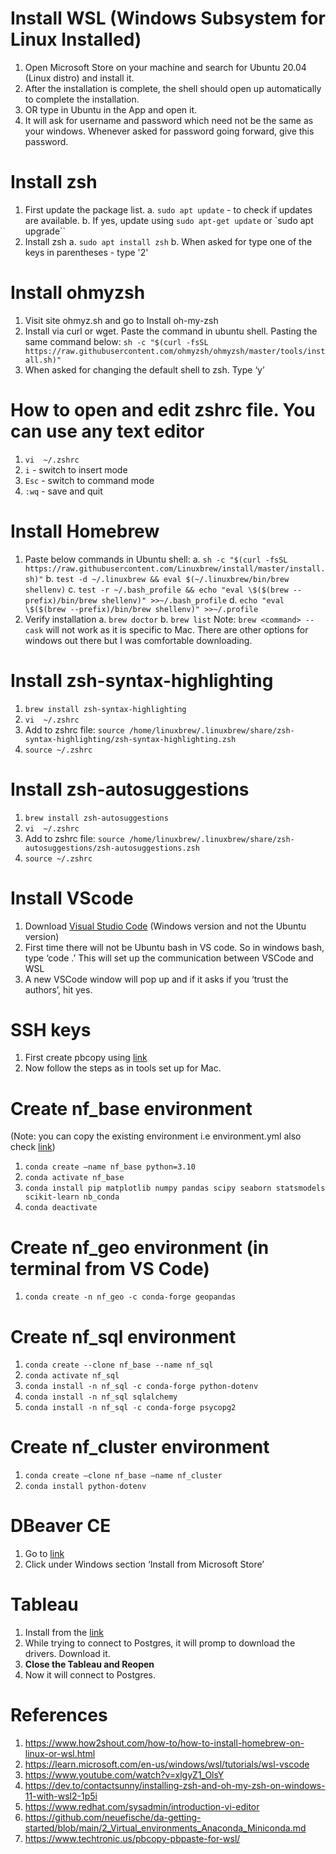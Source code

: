 # Install WSL (Windows Subsystem for Linux Installed) #
  1. Open Microsoft Store on your machine and search for Ubuntu 20.04 (Linux distro) and install it.
  2. After the installation is complete, the shell should open up automatically to complete the installation.
  3. OR type in Ubuntu in the App and open it. 
  4. It will ask for username and password which need not be the same as your windows. Whenever asked for password going forward, give this password.

# Install zsh #
  1. First update the package list. 
    a. `sudo apt update` - to check if updates are available.
    b. If yes, update using
      `sudo apt-get update` or `sudo apt upgrade``
  2. Install zsh
    a. `sudo apt install zsh`
    b. When asked for type one of the keys in parentheses - type '2'
    
 # Install ohmyzsh #
  1. Visit site ohmyz.sh and go to Install oh-my-zsh
  2. Install via curl or wget. Paste the command in ubuntu shell. Pasting the same command below:
    `sh -c "$(curl -fsSL https://raw.githubusercontent.com/ohmyzsh/ohmyzsh/master/tools/install.sh)"`
  3. When asked for changing the default shell to zsh. Type ‘y’

# How to open and edit zshrc file. You can use any text editor #
  1. `vi  ~/.zshrc`
  2. `i` - switch to insert mode
  3. `Esc` - switch to command mode
  4. `:wq` - save and quit

# Install Homebrew #
  1. Paste below commands in Ubuntu shell:
    a. `sh -c "$(curl -fsSL https://raw.githubusercontent.com/Linuxbrew/install/master/install.sh)"`
    b. `test -d ~/.linuxbrew && eval $(~/.linuxbrew/bin/brew shellenv)`
    c. `test -r ~/.bash_profile && echo "eval \$($(brew --prefix)/bin/brew shellenv)" >>~/.bash_profile`
    d. `echo "eval \$($(brew --prefix)/bin/brew shellenv)" >>~/.profile`
  2. Verify installation
    a. `brew doctor`
    b. `brew list`
  Note: `brew <command> --cask` will not work as it is specific to Mac. There are other options for windows out there but I was comfortable
  downloading.
  
# Install zsh-syntax-highlighting #
  1. `brew install zsh-syntax-highlighting`
  2. `vi  ~/.zshrc`
  3. Add to zshrc file: 
    `source /home/linuxbrew/.linuxbrew/share/zsh-syntax-highlighting/zsh-syntax-highlighting.zsh`
  4. `source ~/.zshrc`

# Install zsh-autosuggestions #
  1. `brew install zsh-autosuggestions`
  2. `vi  ~/.zshrc`
  3. Add to zshrc file:
    `source /home/linuxbrew/.linuxbrew/share/zsh-autosuggestions/zsh-autosuggestions.zsh`
  4. `source ~/.zshrc`

# Install VScode #
  1. Download [Visual Studio Code](https://code.visualstudio.com/download) (Windows version and not the Ubuntu version)
  2. First time there will not be Ubuntu bash in VS code. So in windows bash, type ‘code .’ This will set up the communication between VSCode and WSL
  3. A new VSCode window will pop up and if it asks if you ‘trust the authors’, hit yes.

# SSH keys #
  1. First create pbcopy using [link](https://www.techtronic.us/pbcopy-pbpaste-for-wsl/)
  2. Now follow the steps as in tools set up for Mac.

# Create nf_base environment #
  (Note: you can copy the existing environment i.e environment.yml also check [link](https://github.com/neuefische/da-getting-started/blob/main/2_Virtual_environments_Anaconda_Miniconda.md))
  1. `conda create –name nf_base python=3.10`
  2. `conda activate nf_base`
  3. `conda install pip matplotlib numpy pandas scipy seaborn statsmodels scikit-learn nb_conda`
  4. `conda deactivate`

# Create nf_geo environment (in terminal from VS Code) #
  1. `conda create -n nf_geo -c conda-forge geopandas`

# Create nf_sql environment #
  1. `conda create --clone nf_base --name nf_sql`
  2. `conda activate nf_sql`
  3. `conda install -n nf_sql -c conda-forge python-dotenv`
  4. `conda install -n nf_sql sqlalchemy`
  5. `conda install -n nf_sql -c conda-forge psycopg2`

# Create nf_cluster environment #
  1. `conda create –clone nf_base –name nf_cluster`
  2. `conda install python-dotenv`

# DBeaver CE #
  1. Go to [link](https://dbeaver.io/download/)
  2. Click under Windows section ‘Install from Microsoft Store’

# Tableau #
  1. Install from the [link](https://help.tableau.com/current/desktopdeploy/en-us/desktop_deploy_download_and_install.htm)
  2. While trying to connect to Postgres, it will promp to download the drivers. Download it.
  3. **Close the Tableau and Reopen**
  4. Now it will connect to Postgres.

# References #
  1. https://www.how2shout.com/how-to/how-to-install-homebrew-on-linux-or-wsl.html
  2. https://learn.microsoft.com/en-us/windows/wsl/tutorials/wsl-vscode
  3. https://www.youtube.com/watch?v=xlgyZ1_OlsY
  4. https://dev.to/contactsunny/installing-zsh-and-oh-my-zsh-on-windows-11-with-wsl2-1p5i
  5. https://www.redhat.com/sysadmin/introduction-vi-editor
  6. https://github.com/neuefische/da-getting-started/blob/main/2_Virtual_environments_Anaconda_Miniconda.md
  7. https://www.techtronic.us/pbcopy-pbpaste-for-wsl/


